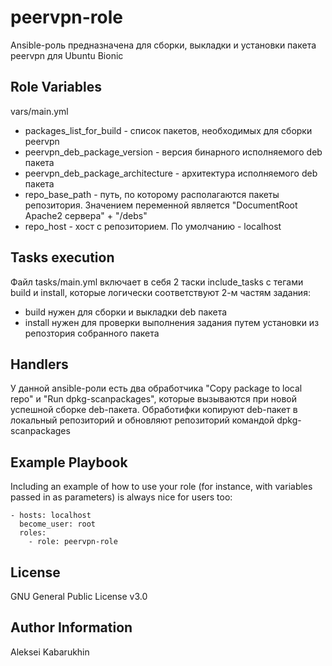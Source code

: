 peervpn-role
=========

Ansible-роль предназначена для сборки, выкладки и установки пакета peervpn для Ubuntu Bionic

Role Variables
--------------

vars/main.yml
- packages_list_for_build - список пакетов, необходимых для сборки peervpn
- peervpn_deb_package_version - версия бинарного исполняемого deb пакета
- peervpn_deb_package_architecture - архитектура исполняемого deb пакета
- repo_base_path - путь, по которому располагаются пакеты репозитория. Значением переменной является "DocumentRoot Apache2 сервера" + "/debs"
- repo_host - хост с репозиторием. По умолчанию - localhost

Tasks execution
--------------
Файл tasks/main.yml включает в себя 2 таски include_tasks с тегами build и install, которые логически соответствуют 2-м частям задания:
- build нужен для сборки и выкладки deb пакета
- install нужен для проверки выполнения задания путем установки из репозтория собранного пакета 

Handlers
--------------
У данной ansible-роли есть два обработчика "Copy package to local repo" и "Run dpkg-scanpackages", которые вызываются при новой успешной сборке deb-пакета. Обработифки копируют deb-пакет в локальный репозиторий и обновляют репозиторий командой dpkg-scanpackages

Example Playbook
----------------

Including an example of how to use your role (for instance, with variables passed in as parameters) is always nice for users too:

    - hosts: localhost
      become_user: root
      roles:
        - role: peervpn-role

License
-------
GNU General Public License v3.0

Author Information
------------------

Aleksei Kabarukhin
